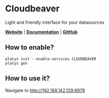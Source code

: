 # Cloudbeaver

Light and friendly interface for your datasources

**[Website](https://cloudbeaver.io/)** | **[Documentation](https://cloudbeaver.io/docs/)** | **[GitHub](https://github.com/dbeaver/cloudbeaver)**

## How to enable?

```
platys init --enable-services CLOUDBEAVER
platys gen
```

## How to use it?

Navigate to <http://192.168.142.129:8978>